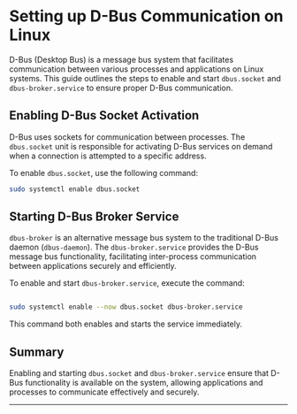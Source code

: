 # Setting up D-Bus Communication on Linux

D-Bus (Desktop Bus) is a message bus system that facilitates communication between various processes and applications on Linux systems. This guide outlines the steps to enable and start `dbus.socket` and `dbus-broker.service` to ensure proper D-Bus communication.

## Enabling D-Bus Socket Activation

D-Bus uses sockets for communication between processes. The `dbus.socket` unit is responsible for activating D-Bus services on demand when a connection is attempted to a specific address.

To enable `dbus.socket`, use the following command:

```bash
sudo systemctl enable dbus.socket
```

## Starting D-Bus Broker Service

`dbus-broker` is an alternative message bus system to the traditional D-Bus daemon (`dbus-daemon`). The `dbus-broker.service` provides the D-Bus message bus functionality, facilitating inter-process communication between applications securely and efficiently.

To enable and start `dbus-broker.service`, execute the command:

```bash

sudo systemctl enable --now dbus.socket dbus-broker.service

```

This command both enables and starts the service immediately.

## Summary

Enabling and starting `dbus.socket` and `dbus-broker.service` ensure that D-Bus functionality is available on the system, allowing applications and processes to communicate effectively and securely.

---

